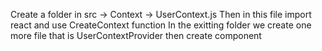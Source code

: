 Create a folder in src -> Context -> UserContext.js
Then in this file import react and use CreateContext function
In the exitting folder we create one more file that is UserContextProvider
then create component 